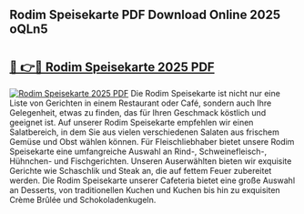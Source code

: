 ## Rodim Speisekarte PDF Download Online 2025 oQLn5

# <h2><a href="http://gc8z8o4.nevu.top/?p=Rodim+Speisekarte">🔗 👉🔴 Rodim Speisekarte 2025 PDF</a></h2>

[![Rodim Speisekarte 2025 PDF](https://i.imgur.com/dBaPXMq.png)](http://gc8z8o4.nevu.top/?p=Rodim+Speisekarte)
Die Rodim Speisekarte ist nicht nur eine Liste von Gerichten in einem Restaurant oder Café, sondern auch Ihre Gelegenheit, etwas zu finden, das für Ihren Geschmack köstlich und geeignet ist. Auf unserer Rodim Speisekarte empfehlen wir einen Salatbereich, in dem Sie aus vielen verschiedenen Salaten aus frischem Gemüse und Obst wählen können. Für Fleischliebhaber bietet unsere Rodim Speisekarte eine umfangreiche Auswahl an Rind-, Schweinefleisch-, Hühnchen- und Fischgerichten. Unseren Auserwählten bieten wir exquisite Gerichte wie Schaschlik und Steak an, die auf fettem Feuer zubereitet werden. Die Rodim Speisekarte unserer Cafeteria bietet eine große Auswahl an Desserts, von traditionellen Kuchen und Kuchen bis hin zu exquisiten Crème Brûlée und Schokoladenkugeln.
